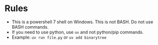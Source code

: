 # Rules
- This is a powershell 7 shell on Windows. This is not BASH. Do not use BASH commands.
- If you need to use python, use `uv` and not python/pip commands. 
- Example: `uv run file.py` or `uv add binarytree`
